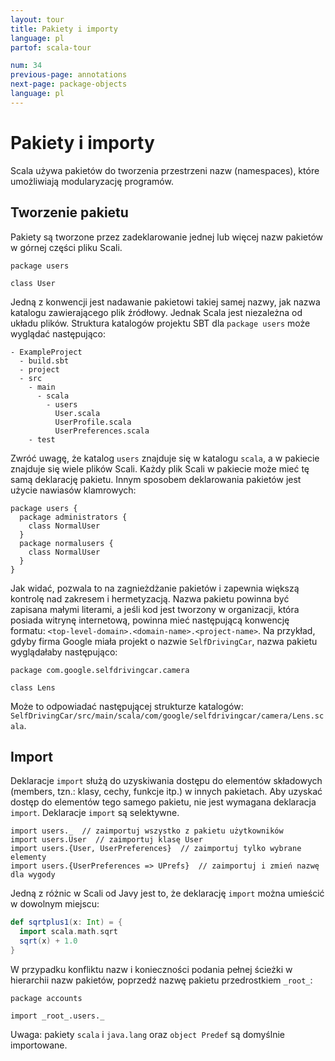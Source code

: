 ```yaml
---
layout: tour
title: Pakiety i importy
language: pl
partof: scala-tour

num: 34
previous-page: annotations
next-page: package-objects
language: pl
---
```


# Pakiety i importy
Scala używa pakietów do tworzenia przestrzeni nazw (namespaces), które umożliwiają modularyzację programów.

## Tworzenie pakietu
Pakiety są tworzone przez zadeklarowanie jednej lub więcej nazw pakietów w górnej części pliku Scali.

```
package users

class User
```

Jedną z konwencji jest nadawanie pakietowi takiej samej nazwy, jak nazwa katalogu zawierającego plik źródłowy. Jednak Scala jest niezależna od układu plików. Struktura katalogów projektu SBT dla `package users` może wyglądać następująco:

```
- ExampleProject
  - build.sbt
  - project
  - src
    - main
      - scala
        - users
          User.scala
          UserProfile.scala
          UserPreferences.scala
    - test
```

Zwróć uwagę, że katalog `users` znajduje się w katalogu `scala`, a w pakiecie znajduje się wiele plików Scali. Każdy plik Scali w pakiecie może mieć tę samą deklarację pakietu. Innym sposobem deklarowania pakietów jest użycie nawiasów klamrowych:

```
package users {
  package administrators {
    class NormalUser
  }
  package normalusers {
    class NormalUser
  }
}
```

Jak widać, pozwala to na zagnieżdżanie pakietów i zapewnia większą kontrolę nad zakresem i hermetyzacją. Nazwa pakietu powinna być zapisana małymi literami, a jeśli kod jest tworzony w organizacji, która posiada witrynę internetową, powinna mieć następującą konwencję formatu: `<top-level-domain>.<domain-name>.<project-name>`. Na przykład, gdyby firma Google miała projekt o nazwie `SelfDrivingCar`, nazwa pakietu wyglądałaby następująco:

```
package com.google.selfdrivingcar.camera

class Lens
```

Może to odpowiadać następującej strukturze katalogów: `SelfDrivingCar/src/main/scala/com/google/selfdrivingcar/camera/Lens.scala`.

## Import

Deklaracje `import` służą do uzyskiwania dostępu do elementów składowych (members, tzn.: klasy, cechy, funkcje itp.) w innych pakietach. Aby uzyskać dostęp do elementów tego samego pakietu, nie jest wymagana deklaracja `import`. Deklaracje `import` są selektywne.

```
import users._  // zaimportuj wszystko z pakietu użytkowników
import users.User  // zaimportuj klasę User
import users.{User, UserPreferences}  // zaimportuj tylko wybrane elementy
import users.{UserPreferences => UPrefs}  // zaimportuj i zmień nazwę dla wygody
```

Jedną z różnic w Scali od Javy jest to, że deklarację `import` można umieścić w dowolnym miejscu:

```scala mdoc
def sqrtplus1(x: Int) = {
  import scala.math.sqrt
  sqrt(x) + 1.0
}
```

W przypadku konfliktu nazw i konieczności podania pełnej ścieżki w hierarchii nazw pakietów, poprzedź nazwę pakietu przedrostkiem `_root_`:

```
package accounts

import _root_.users._
```

Uwaga: pakiety `scala` i `java.lang` oraz `object Predef` są domyślnie importowane.
